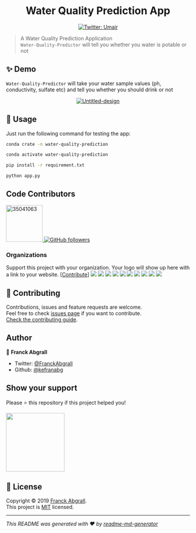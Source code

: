 <h1 align="center">Water Quality Prediction App</h1>
<p align="center">
  <a href="https://twitter.com/umair_ali_11">
    <img alt="Twitter: Umair" src="https://img.shields.io/twitter/follow/Umair.svg?style=social" target="_blank" />
  </a>
</p>

> A Water Quality Prediction Application <br /> `Water-Quality-Predictor` will tell you whether you water is potable or not

## ✨ Demo

`Water-Quality-Predictor` will take your water sample values (ph, conductivity, sulfate etc) and tell you whether you should drink or not

<p align="center">
  <a href="https://ibb.co/Cny7cdM"><img src="https://i.ibb.co/RCK0FnB/Untitled-design.png" alt="Untitled-design" border="0"></a>
</p>


## 🚀 Usage

Just run the following command for testing the app:

```sh
conda crate -n water-quality-prediction
```

```sh
conda activate water-quality-prediction
```

```sh
pip install -r requirement.txt
```
```sh
python app.py
```


## Code Contributors

<a href="https://imgbb.com/">
  <img src="https://i.ibb.co/F8YJJVS/35041063.jpg" alt="35041063" width="100" height="100">
</a>

<a href="https://github.com/alishaw99" target="_blank">
  <img alt="GitHub followers" src="https://img.shields.io/github/followers/alishaw99?label=Follow&style=social">
</a>




### Organizations

Support this project with your organization. Your logo will show up here with a link to your website. [[Contribute](https://opencollective.com/readme-md-generator/contribute)]
<a href="https://opencollective.com/readme-md-generator/organization/0/website"><img src="https://opencollective.com/readme-md-generator/organization/0/avatar.svg"></a>
<a href="https://opencollective.com/readme-md-generator/organization/1/website"><img src="https://opencollective.com/readme-md-generator/organization/1/avatar.svg"></a>
<a href="https://opencollective.com/readme-md-generator/organization/2/website"><img src="https://opencollective.com/readme-md-generator/organization/2/avatar.svg"></a>
<a href="https://opencollective.com/readme-md-generator/organization/3/website"><img src="https://opencollective.com/readme-md-generator/organization/3/avatar.svg"></a>
<a href="https://opencollective.com/readme-md-generator/organization/4/website"><img src="https://opencollective.com/readme-md-generator/organization/4/avatar.svg"></a>
<a href="https://opencollective.com/readme-md-generator/organization/5/website"><img src="https://opencollective.com/readme-md-generator/organization/5/avatar.svg"></a>
<a href="https://opencollective.com/readme-md-generator/organization/6/website"><img src="https://opencollective.com/readme-md-generator/organization/6/avatar.svg"></a>
<a href="https://opencollective.com/readme-md-generator/organization/7/website"><img src="https://opencollective.com/readme-md-generator/organization/7/avatar.svg"></a>
<a href="https://opencollective.com/readme-md-generator/organization/8/website"><img src="https://opencollective.com/readme-md-generator/organization/8/avatar.svg"></a>
<a href="https://opencollective.com/readme-md-generator/organization/9/website"><img src="https://opencollective.com/readme-md-generator/organization/9/avatar.svg"></a>

## 🤝 Contributing

Contributions, issues and feature requests are welcome.<br />
Feel free to check [issues page](https://github.com/kefranabg/readme-md-generator/issues) if you want to contribute.<br />
[Check the contributing guide](./CONTRIBUTING.md).<br />

## Author

👤 **Franck Abgrall**

- Twitter: [@FranckAbgrall](https://twitter.com/FranckAbgrall)
- Github: [@kefranabg](https://github.com/kefranabg)

## Show your support

Please ⭐️ this repository if this project helped you!

<a href="https://www.patreon.com/FranckAbgrall">
  <img src="https://c5.patreon.com/external/logo/become_a_patron_button@2x.png" width="160">
</a>

## 📝 License

Copyright © 2019 [Franck Abgrall](https://github.com/kefranabg).<br />
This project is [MIT](https://github.com/kefranabg/readme-md-generator/blob/master/LICENSE) licensed.

---

_This README was generated with ❤️ by [readme-md-generator](https://github.com/kefranabg/readme-md-generator)_
